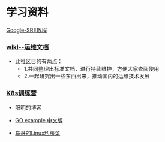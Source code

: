 # 学习资料

[Google-SRE教程](https://sre.google/books/)

### [wiki--运维文档](https://www.52wiki.cn/)
- 此社区目的有两点：
  - 1.共同整理出标准文档，进行持续维护，方便大家查阅使用
  - 2.一起研究出一些东西出来，推动国内的运维技术发展

### [K8s训练营](https://www.qikqiak.com/)
- 阳明的博客

- [GO example 中文版](https://gobyexample-cn.github.io/)
- [鸟哥的Linux私房菜](http://linux.vbird.org/linux_basic/)

